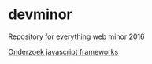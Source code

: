 # devminor
Repository for everything web minor 2016

<a href="http://strexx.github.io/devminor/">Onderzoek javascript frameworks</a>
